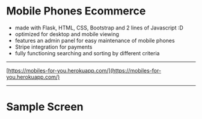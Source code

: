 # Mobile Phones Ecommerce
* made with Flask, HTML, CSS, Bootstrap and 2 lines of Javascript :D
* optimized for desktop and mobile viewing
* features an admin panel for easy maintenance of mobile phones
* Stripe integration for payments
* fully functioning searching and sorting by different criteria
<hr>

  [https://mobiles-for-you.herokuapp.com/](https://mobiles-for-you.herokuapp.com/)
<hr>

# Sample Screen
